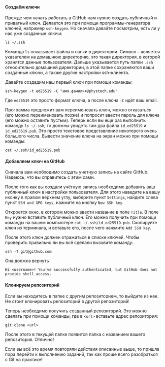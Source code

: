 #### Создаём ключи

Прежде чем начать работать в GitHub нам нужно создать публичный и приватный ключ. Делается это при помощи программы-генератора ключей, например `ssh-keygen`. Но сначала давайте посмотрим, есть ли у нас уже созданные ключи:

```ls ~/.ssh```

Команда `ls` показывает файлы и папки в директории. Символ `~` является указателем на домашнюю директорию, это такая директория, в которой хранятся данные пользователя. Дальше указывается путь папки `.ssh` относительно домашней директории, в этой папке сохраняются ваши созданные ключи, а также другие настройки ssh-клиента.

Давайте создадим наш первый ключ при помощи команды:

```ssh-keygen -t ed25519 -C "имя.фамилия@phystech.edu"```

Где `ed25519` это просто формат ключа, а после ключа `-C` идёт ваш email.

Программа предложит вам переименовать ключ, можно отказаться (его можно переименовать позже) и попросит ввести пароль для ключа (его можно оставить пустым). Теперь если вы еще раз выполнить команду ```ls ~/.ssh```, то должны увидеть там два файла `id_ed25519` и  `id_ed25519.pub`. Это просто текстовое представление некоторого очень большого числа. Вывести значение ключа на экран можно при помощи команды:

``` cat ~/.ssh/id_ed25519.pub ```

#### Добавляем ключ на GitHub

Сначала вам необходимо создать учетную запись на сайте GitHub. Надеюсь, что вы справитесь с этим сами.

После того как вы создали учётную запись необходимо добавить ваш публичный ключ в настройки пользователя. Для этого наведите на вашу иконку в правом верхнем углу, выберите пункт `Settings`, найдите слева пункт `SSH and GPG keys`, нажмите на кнопку `New SSH key`.

Откроется окно, в котором можно ввести название в поле `Title`. В поле `Key` нужно вставить публичный ключ. Его можно получить при помощи команды на вашем компьютере `cat ~/.ssh/id_ed25519.pub`. Скопируйте ключ из терминала, и вставьте его, после чего нажмите `Add SSH key`.

После этого ключ должен отражаться в списке ключей. Чтобы проверить правильно ли вы всё сделали вызовите команду:

``` ssh -T git@github.com ```

Она должна вернуть

```Hi <username>! You've successfully authenticated, but GitHub does not provide shell access.``` 

#### Клонируем репозиторий

Если вы находитесь в папке с другим репозиторием, то выйдите из нее. Не стоит клонировать репозиторий в другой репозиторий!

Теперь необходимо получить созданный репозиторий. Это можно сделать при помощи команды, где в `<url>` вставьте адрес репозитория:

```git clone <url>```

После этого в текущей папке появится папка с названием вашего репозитория. Отлично!

Если вы всё это время повторяли действия описанные выше, то пришла пора перейти к выполнению заданий, так как проще всего разобраться с Git на практике!



